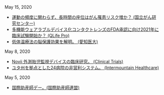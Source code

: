 May 15, 2020
* [運動の頻度に関わらず、長時間の座位はがん罹患リスク増か？ (国立がん研究センター)](https://epi.ncc.go.jp/jphc/outcome/8485.html)
* [多機能ウェアラブルデバイス化コンタクトレンズのFDA承認に向け2021年に臨床試験開始か？ (QLife Pro)](http://www.qlifepro.com/news/20200507/smart-contact-lens.html)
* [低体温療法の脳保護効果を解明。 (愛知医大)](https://www.aichi-med-u.ac.jp/su03/su03_2020/su03_2020_01/1211763_5196.html)

May 8, 2020
* [Novii 外測胎児監視デバイスの臨床研究。 (Clinical Trials)](https://clinicaltrials.gov/ct2/show/NCT03156608)
* [ユタ州を拠点とした24病院の非営利システム。 (Intermountain Healthcare)](https://intermountainhealthcare.org/)

May 5, 2020
* [国際助産師デー。(国際助産師連盟)](https://www.internationalmidwives.org/icm-events/international-day-of-the-midwife-2020.html)
